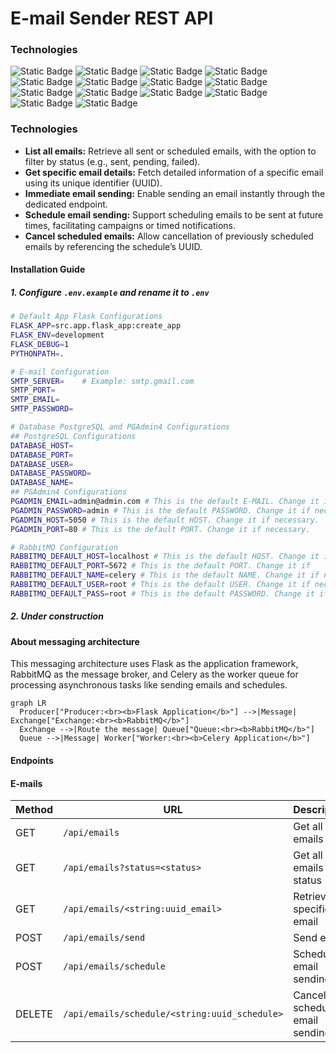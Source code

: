 # E-mail Sender REST API
### Technologies
<section align="left">
    <img alt="Static Badge" src="https://img.shields.io/badge/Python-grey?style=flat&logo=Python">
    <img alt="Static Badge" src="https://img.shields.io/badge/Flask-grey?style=flat&logo=Flask">
    <img alt="Static Badge" src="https://img.shields.io/badge/Celery-grey?style=flat&logo=Celery">
    <img alt="Static Badge" src="https://img.shields.io/badge/smtplib-grey?style=flat&logo=Python">
    <img alt="Static Badge" src="https://img.shields.io/badge/kombu-grey?style=flat&logo=Python">
    <img alt="Static Badge" src="https://img.shields.io/badge/Pytest-grey?style=flat&logo=PyTest">
    <img alt="Static Badge" src="https://img.shields.io/badge/Marshmallow-grey?style=flat&logo=Python">
    <img alt="Static Badge" src="https://img.shields.io/badge/SQLALchemy-grey?style=flat&logo=SQLAlchemy">
    <img alt="Static Badge" src="https://img.shields.io/badge/Docker-grey?style=flat&logo=Docker">
    <img alt="Static Badge" src="https://img.shields.io/badge/Redis-grey?style=flat&logo=Redis">
    <img alt="Static Badge" src="https://img.shields.io/badge/PostgreSQL-grey?style=flat&logo=PostgreSQL">
    <img alt="Static Badge" src="https://img.shields.io/badge/PgAdmin-grey?style=flat&logo=PostgreSQL">
    <img alt="Static Badge" src="https://img.shields.io/badge/RabbitMQ-grey?style=flat&logo=RabbitMQ">
    <img alt="Static Badge" src="https://img.shields.io/badge/Postman-grey?style=flat&logo=Postman">
</section>

### Technologies
- __List all emails:__ Retrieve all sent or scheduled emails, with the option to filter by status (e.g., sent, pending, failed).
- __Get specific email details:__ Fetch detailed information of a specific email using its unique identifier (UUID).
- __Immediate email sending:__ Enable sending an email instantly through the dedicated endpoint.
- __Schedule email sending:__ Support scheduling emails to be sent at future times, facilitating campaigns or timed notifications.
- __Cancel scheduled emails:__ Allow cancellation of previously scheduled emails by referencing the schedule’s UUID.

#### Installation Guide
##### 1. Configure ```.env.example``` and rename it to ```.env```
```bash
# Default App Flask Configurations
FLASK_APP=src.app.flask_app:create_app
FLASK_ENV=development
FLASK_DEBUG=1
PYTHONPATH=.

# E-mail Configuration
SMTP_SERVER=    # Example: smtp.gmail.com
SMTP_PORT=
SMTP_EMAIL=
SMTP_PASSWORD=

# Database PostgreSQL and PGAdmin4 Configurations
## PostgreSQL Configurations
DATABASE_HOST=
DATABASE_PORT=
DATABASE_USER=
DATABASE_PASSWORD=
DATABASE_NAME=
## PGAdmin4 Configurations
PGADMIN_EMAIL=admin@admin.com # This is the default E-MAIL. Change it if necessary.
PGADMIN_PASSWORD=admin # This is the default PASSWORD. Change it if necessary.
PGADMIN_HOST=5050 # This is the default HOST. Change it if necessary.
PGADMIN_PORT=80 # This is the default PORT. Change it if necessary.

# RabbitMQ Configuration
RABBITMQ_DEFAULT_HOST=localhost # This is the default HOST. Change it if necessary.
RABBITMQ_DEFAULT_PORT=5672 # This is the default PORT. Change it if
RABBITMQ_DEFAULT_NAME=celery # This is the default NAME. Change it if necessary.
RABBITMQ_DEFAULT_USER=root # This is the default USER. Change it if necessary.
RABBITMQ_DEFAULT_PASS=root # This is the default PASSWORD. Change it if necessary.
```
##### 2. Under construction

#### About messaging architecture
This messaging architecture uses Flask as the application framework, RabbitMQ as the message broker, and Celery as the worker queue for processing asynchronous tasks like sending emails and schedules.

```mermaid
graph LR
  Producer["Producer:<br><b>Flask Application</b>"] -->|Message| Exchange["Exchange:<br><b>RabbitMQ</b>"]
  Exchange -->|Route the message| Queue["Queue:<br><b>RabbitMQ</b>"]
  Queue -->|Message| Worker["Worker:<br><b>Celery Application</b>"]

```

#### Endpoints
#### E-mails

| Method | URL                                          |     Description                |
| ------ | -------------------------------------------- | ------------------------------ |
| GET    | `/api/emails`                                | Get all emails                 |
| GET    | `/api/emails?status=<status>`                | Get all emails with status     |
| GET    | `/api/emails/<string:uuid_email>`            | Retrieve specific email        |
| POST   | `/api/emails/send`                           | Send email                     |
| POST   | `/api/emails/schedule`                       | Schedule email sending         |
| DELETE | `/api/emails/schedule/<string:uuid_schedule>`| Cancel scheduled email sending |